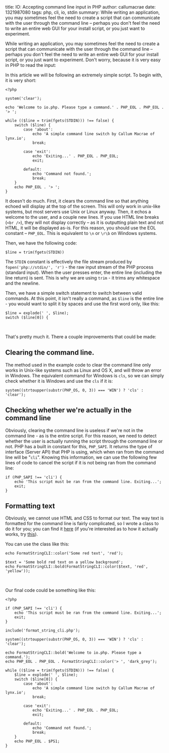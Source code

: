 <info>
title: IO: Accepting command line input in PHP
author: callumacrae
date: 1321987080
tags: php, cli, io, stdin
summary: While writing an application, you may sometimes feel the need to create a script that can communicate with the user through the command line – perhaps you don't feel the need to write an entire web GUI for your install script, or you just want to experiment.
</info>

While writing an application, you may sometimes feel the need to create a script that can communicate with the user through the command line – perhaps you don't feel the need to write an entire web GUI for your install script, or you just want to experiment. Don't worry, because it is very easy in PHP to read the input:

In this article we will be following an extremely simple script. To begin with, it is very short:

	<?php
	
	system('clear');
	
	echo 'Welcome to io.php. Please type a command.' . PHP_EOL . PHP_EOL . '> ';
	
	while (($line = trim(fgets(STDIN))) !== false) {
		switch ($line) {
			case 'about':
				echo 'A simple command line switch by Callum Macrae of lynx.io';
				break;

			case 'exit':
				echo 'Exiting...' . PHP_EOL . PHP_EOL;
				exit;

			default:
				echo 'Command not found.';
				break;
		}
		echo PHP_EOL . '> ';
	}


It doesn't do much. First, it clears the command line so that anything echoed will display at the top of the screen. This will only work in unix-like systems, but most servers use Unix or Linux anyway. Then, it echos a welcome to the user, and a couple new lines. If you use HTML line breaks (`<br />`), they will not display correctly – as it is outputting plain text and not HTML, it will be displayed as-is. For this reason, you should use the EOL constant – `PHP_EOL`. This is equivalent to `\n` or `\r\b` on Windows systems.

Then, we have the following code:

	$line = trim(fgets(STDIN))

The `STDIN` constant is effectively the file stream produced by `fopen('php://stdin/', 'r')` - the raw input stream of the PHP process (standard input). When the user presses enter, the entire line (including the line return) is sent. This is why we are using `trim` - it trims any whitespace and the newline.

Then, we have a simple switch statement to switch between valid commands. At this point, it isn't really a command, as `$line` is the entire line - you would want to split it by spaces and use the first word only, like this:

	$line = explode(' ', $line);
	switch ($line[0]) {

<p>&nbsp;</p>

That's pretty much it. There a couple improvements that could be made:

## Clearing the command line.

The method used in the example code to clear the command line only works in Unix-like systems such as Linux and OS X, and will throw an error in Windows. The equivalent command for Windows is `cls`, so we can simply check whether it is Windows and use the `cls` if it is:

	system((strtoupper(substr(PHP_OS, 0, 3)) === 'WIN') ? 'cls' : 'clear');

## Checking whether we're actually in the command line

Obviously, clearing the command line is useless if we're not in the command line - as is the entire script. For this reason, we need to detect whether the user is actually running the script through the command line or not. PHP has a built in constant for this, `PHP_SAPI`. It returns the type of interface (Server API) that PHP is using, which when ran from the command line will be "`cli`". Knowing this information, we can use the following few lines of code to cancel the script if it is not being ran from the command line:

	if (PHP_SAPI !== 'cli') {
		echo 'This script must be ran from the command line. Exiting...';
		exit;
	}

## Formatting text

Obviously, we cannot use HTML and CSS to format our text. The way text is formatted for the command line is fairly complicated, so I wrote a class to do it for you; you can find it [here](https://gist.github.com/1386422) (if you're interested as to how it actually works, try [this](http://www.tldp.org/HOWTO/Bash-Prompt-HOWTO/x329.html)).

You can use the class like this:

	echo FormatStringCLI::color('Some red text', 'red');

	$text = 'Some bold red text on a yellow background';
	echo FormatStringCLI::bold(FormatStringCLI::color($text, 'red', 'yellow'));

<p>&nbsp;</p>

Our final code could be something like this:

	<?php

	if (PHP_SAPI !== 'cli') {
		echo 'This script must be ran from the command line. Exiting...';
		exit;
	}

	include('format_string_cli.php');

	system((strtoupper(substr(PHP_OS, 0, 3)) === 'WIN') ? 'cls' : 'clear');

	echo FormatStringCLI::bold('Welcome to io.php. Please type a command.');
	echo PHP_EOL . PHP_EOL . FormatStringCLI::color('> ', 'dark_grey');

	while (($line = trim(fgets(STDIN))) !== false) {
		$line = explode(' ', $line);
		switch ($line[0]) {
			case 'about':
				echo 'A simple command line switch by Callum Macrae of lynx.io';
				break;

			case 'exit':
				echo 'Exiting...' . PHP_EOL . PHP_EOL;
				exit;

			default:
				echo 'Command not found.';
				break;
		}
		echo PHP_EOL . $PS1;
	}